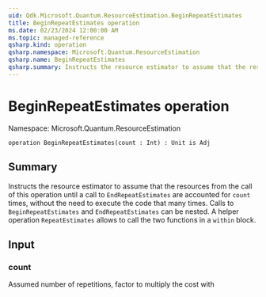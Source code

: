 ```yaml
---
uid: Qdk.Microsoft.Quantum.ResourceEstimation.BeginRepeatEstimates
title: BeginRepeatEstimates operation
ms.date: 02/23/2024 12:00:00 AM
ms.topic: managed-reference
qsharp.kind: operation
qsharp.namespace: Microsoft.Quantum.ResourceEstimation
qsharp.name: BeginRepeatEstimates
qsharp.summary: Instructs the resource estimator to assume that the resources from the call of this operation until a call to `EndRepeatEstimates` are accounted for `count` times, without the need to execute the code that many times. Calls to `BeginRepeatEstimates` and `EndRepeatEstimates` can be nested. A helper operation `RepeatEstimates` allows to call the two functions in a `within` block.
---
```


# BeginRepeatEstimates operation

Namespace: Microsoft.Quantum.ResourceEstimation

```qsharp
operation BeginRepeatEstimates(count : Int) : Unit is Adj
```

## Summary

Instructs the resource estimator to assume that the resources from the
call of this operation until a call to `EndRepeatEstimates` are
accounted for `count` times, without the need to execute the code that many
times. Calls to `BeginRepeatEstimates` and `EndRepeatEstimates` can be nested.
A helper operation `RepeatEstimates` allows to call the two functions in a
`within` block.

## Input
### count
Assumed number of repetitions, factor to multiply the cost with
